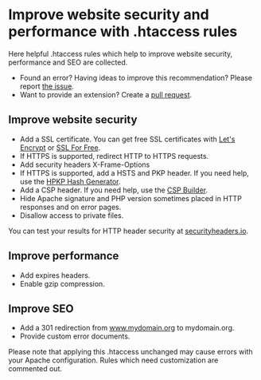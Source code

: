 # Improve website security and performance with .htaccess rules

Here helpful .htaccess rules which help to improve website security, performance and SEO are collected.

* Found an error? Having ideas to improve this recommendation? Please report [the issue](https://github.com/patrickrobrecht/htaccess-rules/issues).
* Want to provide an extension? Create a [pull request](https://github.com/patrickrobrecht/htaccess-rules/pulls).

## Improve website security
* Add a SSL certificate. You can get free SSL certificates with [Let's Encrypt](https://letsencrypt.org/) or [SSL For Free](https://www.sslforfree.com/).
* If HTTPS is supported, redirect HTTP to HTTPS requests.
* Add security headers X-Frame-Options
* If HTTPS is supported, add a HSTS and PKP header. If you need help, use the [HPKP Hash Generator](https://report-uri.io/home/pkp_hash).
* Add a CSP header. If you need help, use the [CSP Builder](https://report-uri.io/home/generate).
* Hide Apache signature and PHP version sometimes placed in HTTP responses and on error pages.
* Disallow access to private files.

You can test your results for HTTP header security at [securityheaders.io](https://securityheaders.io/).

## Improve performance
* Add expires headers.
* Enable gzip compression.

## Improve SEO
* Add a 301 redirection from www.mydomain.org to mydomain.org.
* Provide custom error documents.

Please note that applying this .htaccess unchanged may cause errors with your Apache configuration. Rules which need customization are commented out.